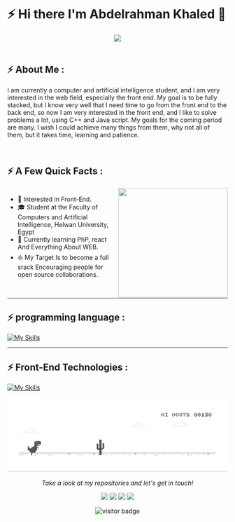 # ⚡ Hi there I'm Abdelrahman Khaled 👋

<div align="center">
<img src="https://i.imgur.com/8MupZHY.gif" width="400px"/>
</div>

<br>

## ⚡ About Me :

I am currently a computer and artificial intelligence student, and I am very interested in the web field, especially the front end. My goal is to be fully stacked, but I know very well that I need time to go from the front end to the back end, so now I am very interested in the front end, and I like to solve problems a lot, using C++ and Java script. My goals for the coming period are many. I wish I could achieve many things from them, why not all of them, but it takes time, learning and patience.

<br>

## ⚡ A Few Quick Facts :


<img align='right' src='https://media1.tenor.com/images/763645168fe913c18e4d52385e91cccc/tenor.gif?itemid=11550101' height = "250" width="250">


<ul>

  <br>
  
<li> 🧐   Interested in Front-End.</li>
<li> 🎓   Student at the Faculty of Computers and Artificial Intelligence, Helwan University, Egypt</li>
<li> 🌱   Currently learning PhP, react And Everything About WEB.</li>
<li> ⛵   My Target Is to become a full srack Encouraging people for open source collaborations.</li>
</ul>

<br>

<hr>

## ⚡ programming language :

[![My Skills](https://skillicons.dev/icons?i=cpp,js,ts&perline=15)](https://skillicons.dev)

<hr>

## ⚡️ Front-End Technologies :

[![My Skills](https://skillicons.dev/icons?i=react,bootstrap,css,html,jquery,sass,&perline=10)](https://skillicons.dev)


![Dino](https://raw.githubusercontent.com/sanket9006/sanket9006/master/dino.gif)


<p align="center">
  <i>Take a look at my repositories and let's get in touch!</i>

<p align="center">
    <a href="" alt="Twitter"><img src="https://img.shields.io/badge/Twitter-1DA1F2?style=for-the-badge&logo=twitter&logoColor=white"></a>
    <a href="https://www.linkedin.com/in/abdelrahman-khaled12/"alt="Linkedin"><img src="https://img.shields.io/badge/LinkedIn-0077B5?style=for-the-badge&logo=linkedin&logoColor=white"></a>
    <a href="https://www.facebook.com/profile.php?id=100012970092361" alt="Facebook"><img src="https://img.shields.io/badge/Facebook-1877F2?style=for-the-badge&logo=facebook&logoColor=white"></a>
    <a href="https://github.com/Abdelrahmankhaled12" alt="GitHub"><img src="https://img.shields.io/badge/GitHub-100000?style=for-the-badge&logo=github&logoColor=white"></a>

<p  align="center">
<!--<img src="https://visitor-badge.glitch.me/badge?page_id=halfrost.halfrost" alt="visitor badge"/>-->
<img src="https://visitor-badge.laobi.icu/badge?page_id=halfrost.halfrost" alt="visitor badge"/>       
</p>

</p>


